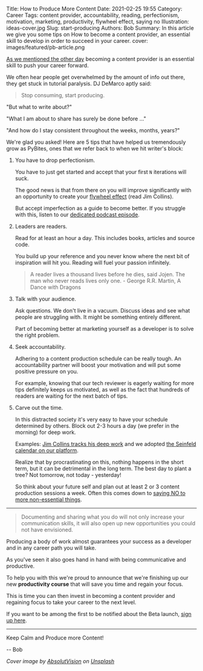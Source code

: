Title: How to Produce More Content
Date: 2021-02-25 19:55
Category: Career
Tags: content provider, accountability, reading, perfectionism, motivation, marketing, productivity, flywheel effect, saying no
Illustration: ideas-cover.jpg
Slug: start-producing
Authors: Bob
Summary: In this article we give you some tips on How to become a content provider, an essential skill to develop in order to succeed in your career.
cover: images/featured/pb-article.png

[As we mentioned the other day](https://twitter.com/bbelderbos/status/1344228359920889859) becoming a content provider is an essential skill to push your career forward.

We often hear people get overwhelmed by the amount of info out there, they get stuck in tutorial paralysis. DJ DeMarco aptly said:

> Stop consuming, start producing.

"But what to write about?"

"What I am about to share has surely be done before ..."

"And how do I stay consistent throughout the weeks, months, years?"

We're glad you asked! Here are 5 tips that have helped us tremendously grow as PyBites, ones that we refer back to when we hit writer's block:

1. You have to drop perfectionism.

	You have to just get started and accept that your first `N` iterations will suck.

	The good news is that from there on you will improve significantly with an opportunity to create your [flywheel effect](https://www.jimcollins.com/concepts/the-flywheel.html) (read Jim Collins).

	But accept imperfection as a guide to become better. If you struggle with this, listen to our [dedicated podcast episode](https://www.pybitespodcast.com/1501156/7491730-010-beating-perfectionism).

2. Leaders are readers.

	Read for at least an hour a day. This includes books, articles and source code.

	You build up your reference and you never know where the next bit of inspiration will hit you. Reading will fuel your passion infinitely. 

	> A reader lives a thousand lives before he dies, said Jojen. The man who never reads lives only one. - George R.R. Martin, A Dance with Dragons

3. Talk with your audience.

	Ask questions. We don't live in a vacuum. Discuss ideas and see what people are struggling with. It might be something entirely different.

	Part of becoming better at marketing yourself as a developer is to solve the right problem.

4. Seek accountability.

	Adhering to a content production schedule can be really tough. An accountability partner will boost your motivation and will put some positive pressure on you.

	For example, knowing that our tech reviewer is eagerly waiting for more tips definitely keeps us motivated, as well as the fact that hundreds of readers are waiting for the next batch of tips.

5.  Carve out the time.

	In this distracted society it's very easy to have your schedule determined by others. Block out 2-3 hours a day (we prefer in the morning) for deep work.

	Examples: [Jim Collins tracks his deep work](https://tim.blog/2019/02/18/jim-collins/) and we adopted [the Seinfeld calendar on our platform](https://lifehacker.com/jerry-seinfelds-productivity-secret-281626).

	Realize that by procrastinating on this, nothing happens in the short term, but it can be detrimental in the long term. The best day to plant a tree? Not tomorrow, not today - yesterday!

	So think about your future self and plan out at least 2 or 3 content production sessions a week. Often this comes down to [saying NO to more non-essential things](https://www.pybitespodcast.com/1501156/7783030-012-how-to-say-no). 

---

> Documenting and sharing what you do will not only increase your communication skills, it will also open up new opportunities you could not have envisioned.

Producing a body of work almost guarantees your success as a developer and in any career path you will take.

As you've seen it also goes hand in hand with being communicative and productive.

To help you with this we're proud to announce that we're finishing up our new **productivity course** that will save you time and regain your focus.

This is time you can then invest in becoming a content provider and regaining focus to take your career to the next level.

If you want to be among the first to be notified about the Beta launch, [sign up here](http://eepurl.com/hoxR6b).

---

Keep Calm and Produce more Content!

-- Bob

<i><span>Cover image by <a href="https://unsplash.com/@freegraphictoday?utm_source=unsplash&amp;utm_medium=referral&amp;utm_content=creditCopyText">AbsolutVision</a> on <a href="https://unsplash.com/s/photos/ideas?utm_source=unsplash&amp;utm_medium=referral&amp;utm_content=creditCopyText">Unsplash</a></span></i>
